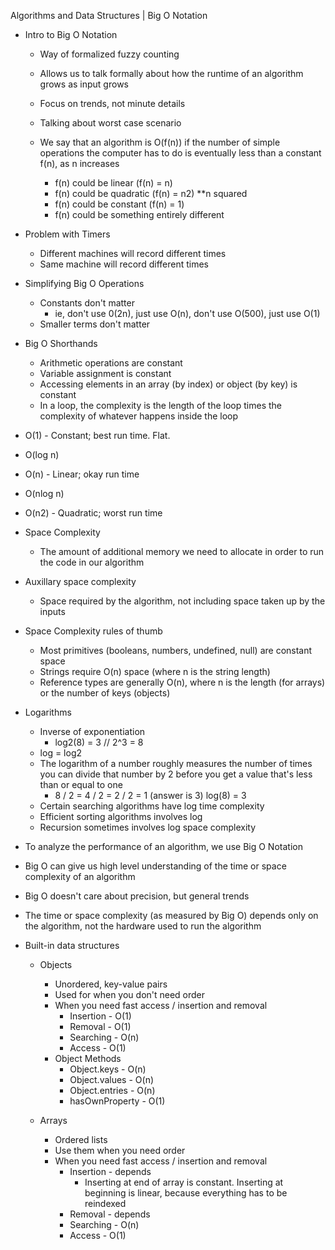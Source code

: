 Algorithms and Data Structures | Big O Notation

- Intro to Big O Notation
    - Way of formalized fuzzy counting
    - Allows us to talk formally about how the runtime of an algorithm grows as input grows
    - Focus on trends, not minute details
    - Talking about worst case scenario

    - We say that an algorithm is O(f(n)) if the number of simple operations the computer has to do is eventually less than a constant f(n), as n increases
        - f(n) could be linear (f(n) = n)
        - f(n) could be quadratic (f(n) = n2) **n squared
        - f(n) could be constant (f(n) = 1)
        - f(n) could be something entirely different

- Problem with Timers
    - Different machines will record different times
    - Same machine will record different times

- Simplifying Big O Operations
    - Constants don't matter
        - ie, don't use 0(2n), just use O(n), don't use O(500), just use O(1)
    - Smaller terms don't matter

- Big O Shorthands
    - Arithmetic operations are constant
    - Variable assignment is constant
    - Accessing elements in an array (by index) or object (by key) is constant
    - In a loop, the complexity is the length of the loop times the complexity of whatever happens inside the loop

- O(1) - Constant; best run time. Flat.
- O(log n)
- O(n) - Linear; okay run time
- O(nlog n)
- O(n2) - Quadratic; worst run time

- Space Complexity
    - The amount of additional memory we need to allocate in order to run the code in our algorithm

- Auxillary space complexity
    - Space required by the algorithm, not including space taken up by the inputs

- Space Complexity rules of thumb
    - Most primitives (booleans, numbers, undefined, null) are constant space
    - Strings require O(n) space (where n is the string length)
    - Reference types are generally O(n), where n is the length (for arrays) or the number of keys (objects)

- Logarithms
    - Inverse of exponentiation
        - log2(8) = 3 // 2^3 = 8
    - log = log2
    - The logarithm of a number roughly measures the number of times you can divide that number by 2 before you get a value that's less than or equal to one
        - 8 / 2 = 4 / 2 = 2 / 2 = 1 (answer is 3) log(8) = 3
    - Certain searching algorithms have log time complexity
    - Efficient sorting algorithms involves log
    - Recursion sometimes involves log space complexity

- To analyze the performance of an algorithm, we use Big O Notation
- Big O can give us high level understanding of the time or space complexity of an algorithm
- Big O doesn't care about precision, but general trends
- The time or space complexity (as measured by Big O) depends only on the algorithm, not the hardware used to run the algorithm

- Built-in data structures
    - Objects
        - Unordered, key-value pairs
        - Used for when you don't need order
        - When you need fast access / insertion and removal
            - Insertion - O(1)
            - Removal - O(1)
            - Searching - O(n)
            - Access - O(1)
        - Object Methods
            - Object.keys - O(n)
            - Object.values - O(n)
            - Object.entries - O(n)
            - hasOwnProperty - O(1)

    - Arrays
        - Ordered lists
        - Use them when you need order
        - When you need fast access / insertion and removal
            - Insertion - depends
                - Inserting at end of array is constant. Inserting at beginning is linear, because everything has to be reindexed
            - Removal - depends
            - Searching - O(n)
            - Access - O(1)
